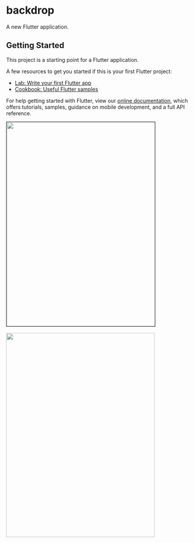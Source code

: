 # backdrop

A new Flutter application.

## Getting Started

This project is a starting point for a Flutter application.

A few resources to get you started if this is your first Flutter project:

- [Lab: Write your first Flutter app](https://flutter.dev/docs/get-started/codelab)
- [Cookbook: Useful Flutter samples](https://flutter.dev/docs/cookbook)

For help getting started with Flutter, view our 
[online documentation](https://flutter.dev/docs), which offers tutorials, 
samples, guidance on mobile development, and a full API reference.


<img border="1" src="https://user-images.githubusercontent.com/52051877/60399595-4957f400-9b84-11e9-9dfd-4f6c59bd87b1.jpg" width="400px" height="550px"><br><br>
<img src="https://user-images.githubusercontent.com/52051877/60399594-48bf5d80-9b84-11e9-924c-e46dbad7781b.jpg" width="400px" height="550px">



